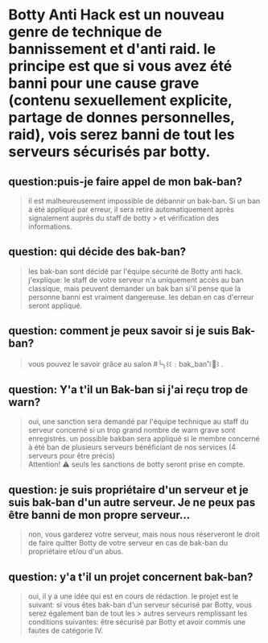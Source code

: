 # Botty Anti Hack est un nouveau genre de technique de bannissement et d'anti raid. le principe est que si vous avez été banni pour une cause grave (contenu sexuellement explicite, partage de donnes personnelles, raid), vois serez banni de tout les serveurs sécurisés par botty. 

## question:puis-je faire appel de mon bak-ban? 

> il est malheureusement impossible de débannir un bak-ban. Si un ban a été appliqué par erreur, il sera retiré automatiquement après signalement auprès du staff de botty > et vérification des informations.

## question: qui décide des bak-ban?
> les bak-ban sont décidé par l'équipe sécurité de Botty anti hack. 
> j'explique: le staff de votre serveur n'a uniquement accès au ban classique, mais peuvent demander un bak ban si'il pense que la personne banni est vraiment dangereuse. 
> les deban en cas d'erreur seront appliqué.

## question: comment je peux savoir si je suis Bak-ban?

> vous pouvez le savoir grâce au salon #╰╮꒰꒰﹕bak_ban˚꒰🍯꒱ . 

## question: Y'a t'il un Bak-ban si j'ai reçu trop de warn?

>  oui, une sanction sera demandé par l'équipe technique au staff du serveur concerné si un trop grand nombre de warn grave sont enregistrés. 
> un possible bakban sera appliqué si le membre concerné à été ban de plusieurs serveurs bénéficiant de nos services (4 serveurs pour être précis)  
> Attention! :warning: seuls les sanctions de botty seront prise en compte.

## question: je suis propriétaire d'un serveur et je suis bak-ban d'un autre serveur. Je ne peux pas être banni de mon propre serveur...

> non, vous garderez votre serveur, mais nous nous réserveront le droit de faire quitter Botty de votre serveur en cas de bak-ban du propriétaire et/ou d'un abus.

## question: y'a t'il un projet concernent bak-ban? 

> oui, il y a une idée qui est en cours de rédaction. le projet est le suivant: si vous êtes bak-ban d'un serveur sécurisé par Botty, vous serez également ban de tout les > autres serveurs remplissant les conditions suivantes: être sécurisé par Botty et avoir commis une fautes de catégorie IV.
